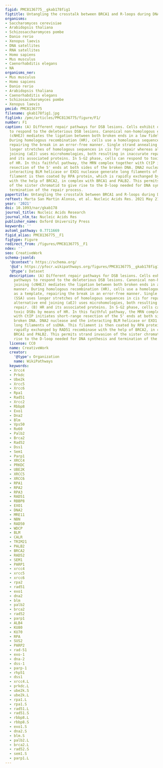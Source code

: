```yaml
---
figid: PMC8136775__gkab178fig1
figtitle: Untangling the crosstalk between BRCA1 and R-loops during DNA repair
organisms:
- Saccharomyces cerevisiae
- Arabidopsis thaliana
- Schizosaccharomyces pombe
- Danio rerio
- Xenopus laevis
- DNA satellites
- RNA satellites
- Homo sapiens
- Mus musculus
- Caenorhabditis elegans
- NA
organisms_ner:
- Mus musculus
- Homo sapiens
- Danio rerio
- Arabidopsis thaliana
- Caenorhabditis elegans
- Schizosaccharomyces pombe
- Xenopus laevis
pmcid: PMC8136775
filename: gkab178fig1.jpg
figlink: /pmc/articles/PMC8136775/figure/F1/
number: F1
caption: (A) Different repair pathways for DSB lesions. Cells exhibit different pathways
  to respond to the deleterious DSB lesions. Canonical non-homologous end joining
  (cNHEJ) mediates the ligation between both broken ends in a low fidelity manner.
  During homologous recombination (HR), cells use a homologous sequence as a template,
  repairing the break in an error-free manner. Single strand annealing (SSA) uses
  longer stretches of homologous sequences in cis for repair whereas alternative end
  joining (aEJ) uses microhomologies, both resulting in inaccurate repair. (B) HR
  and its associated proteins. In S-G2 phase, cells can respond to toxic DSBs by means
  of HR. In this faithful pathway, the MRN complex together with CtIP initiates short-range
  resection of the 5' ends at both sides of the broken DNA. DNA2 nuclease and the
  interacting BLM helicase or EXO1 nuclease generate long filaments of ssDNA. This
  filament is then coated by RPA protein, which is rapidly exchanged by RAD51 recombinase
  with the help of BRCA2, in complex with BRCA1 and PALB2. This permits strand invasion
  of the sister chromatid to give rise to the D-loop needed for DNA synthesis and
  termination of the repair process.
papertitle: Untangling the crosstalk between BRCA1 and R-loops during DNA repair.
reftext: Marta San Martin Alonso, et al. Nucleic Acids Res. 2021 May 21;49(9):4848-4863.
year: '2021'
doi: 10.1093/nar/gkab178
journal_title: Nucleic Acids Research
journal_nlm_ta: Nucleic Acids Res
publisher_name: Oxford University Press
keywords: ''
automl_pathway: 0.7711669
figid_alias: PMC8136775__F1
figtype: Figure
redirect_from: /figures/PMC8136775__F1
ndex: ''
seo: CreativeWork
schema-jsonld:
  '@context': https://schema.org/
  '@id': https://pfocr.wikipathways.org/figures/PMC8136775__gkab178fig1.html
  '@type': Dataset
  description: (A) Different repair pathways for DSB lesions. Cells exhibit different
    pathways to respond to the deleterious DSB lesions. Canonical non-homologous end
    joining (cNHEJ) mediates the ligation between both broken ends in a low fidelity
    manner. During homologous recombination (HR), cells use a homologous sequence
    as a template, repairing the break in an error-free manner. Single strand annealing
    (SSA) uses longer stretches of homologous sequences in cis for repair whereas
    alternative end joining (aEJ) uses microhomologies, both resulting in inaccurate
    repair. (B) HR and its associated proteins. In S-G2 phase, cells can respond to
    toxic DSBs by means of HR. In this faithful pathway, the MRN complex together
    with CtIP initiates short-range resection of the 5' ends at both sides of the
    broken DNA. DNA2 nuclease and the interacting BLM helicase or EXO1 nuclease generate
    long filaments of ssDNA. This filament is then coated by RPA protein, which is
    rapidly exchanged by RAD51 recombinase with the help of BRCA2, in complex with
    BRCA1 and PALB2. This permits strand invasion of the sister chromatid to give
    rise to the D-loop needed for DNA synthesis and termination of the repair process.
  license: CC0
  name: CreativeWork
  creator:
    '@type': Organization
    name: WikiPathways
  keywords:
  - Xrcc4
  - Prkdc
  - Ube2k
  - Xrcc5
  - Xrcc6
  - Rpa1
  - Rad51
  - Xrcc2
  - Rbbp8
  - Exo1
  - Dna2
  - Blm
  - Vps50
  - Ro60
  - Palb2
  - Brca2
  - Rad52
  - Dss1
  - Sem1
  - Parp1
  - XRCC4
  - PRKDC
  - UBE2K
  - XRCC5
  - XRCC6
  - RPA1
  - RPA2
  - RPA3
  - RAD51
  - RBBP8
  - EXO1
  - DNA2
  - MRE11
  - NBN
  - RAD50
  - WDCP
  - BLM
  - CALR
  - TRIM21
  - PALB2
  - BRCA2
  - RAD52
  - SEM1
  - PARP1
  - xrcc4
  - xrcc5
  - xrcc6
  - rpa2
  - rad51
  - exo1
  - dna2
  - blm
  - palb2
  - brca2
  - rad52
  - parp1
  - ALB4
  - KU80
  - KU70
  - RPA
  - SUS2
  - PARP2
  - rad-51
  - exo-1
  - dna-2
  - dss-1
  - parp-1
  - rhp51
  - dss1
  - xrcc4.L
  - prkdc.L
  - ube2k.S
  - ube2k.L
  - rpa1.L
  - rpa1.S
  - rad51.L
  - rad51.S
  - rbbp8.L
  - rbbp8.S
  - exo1.S
  - dna2.S
  - blm.S
  - palb2.L
  - brca2.L
  - rad52.S
  - sem1.S
  - parp1.L
---
```

